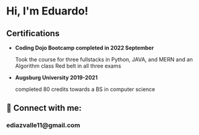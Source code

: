 <h1>Hi, I'm Eduardo! </h1>

<h2> Certifications </h2>
<ul>
<li><strong>Coding Dojo Bootcamp completed in 2022 September</strong></li>
<p>Took the course for three fullstacks in Python, JAVA, and MERN and an Algorithm class
Red belt in all three exams</p>
<li><strong>Augsburg University 2019-2021</strong></li>
<p>completed 80 credits towards a BS in computer science</p>
</ul>



<h2> 🤳 Connect with me:</h2>
<h3> ediazvalle11@gmail.com</h3>


<!--
Here are some ideas to get you started:

- 🔭 I’m currently working on ...
- 🌱 I’m currently learning ...
- 👯 I’m looking to collaborate on ...
- 🤔 I’m looking for help with ...
- 💬 Ask me about ...
- 📫 How to reach me: ...
- 😄 Pronouns: ...
- ⚡ Fun fact: ...
-->
